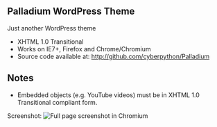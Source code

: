 Palladium WordPress Theme
-------------------------

Just another WordPress theme

 * XHTML 1.0 Transitional
 * Works on IE7+, Firefox and Chrome/Chromium
 * Source code available at: http://github.com/cyberpython/Palladium

Notes
-----

 * Embedded objects (e.g. YouTube videos) must be in XHTML 1.0 Transitional compliant form.

Screenshot:
![Full page screenshot in Chromium](http://img97.imageshack.us/img97/6991/wordpressthemejustanoth.png)

